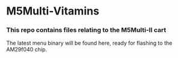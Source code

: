 # M5Multi-Vitamins

### This repo contains files relating to the M5Multi-II cart

The latest menu binary will be found here, ready for flashing to the AM29f040 chip.
